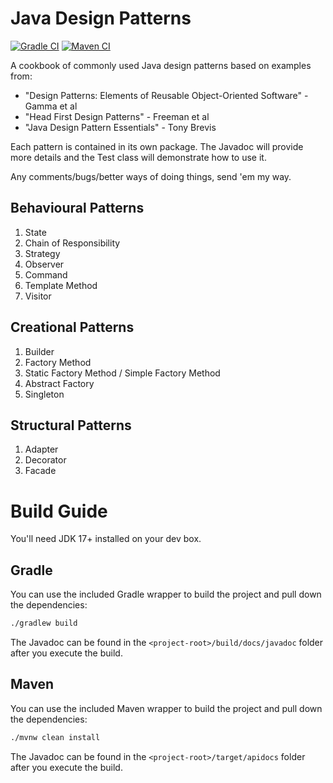 # Java Design Patterns

[![Gradle CI](https://github.com/gazbert/java-design-patterns/actions/workflows/gradle.yml/badge.svg?branch=master)](https://github.com/gazbert/java-design-patterns/actions/workflows/gradle.yml) 
[![Maven CI](https://github.com/gazbert/java-design-patterns/actions/workflows/maven.yml/badge.svg?branch=master)](https://github.com/gazbert/java-design-patterns/actions/workflows/maven.yml)

A cookbook of commonly used Java design patterns based on examples from: 

* "Design Patterns: Elements of Reusable Object-Oriented Software" - Gamma et al
* "Head First Design Patterns" - Freeman et al
* "Java Design Pattern Essentials" - Tony Brevis

Each pattern is contained in its own package. The Javadoc will provide more details and the Test class 
will demonstrate how to use it.

Any comments/bugs/better ways of doing things, send 'em my way.

## Behavioural Patterns

1. State
1. Chain of Responsibility
1. Strategy
1. Observer
1. Command
1. Template Method
1. Visitor

## Creational Patterns

1. Builder
1. Factory Method
1. Static Factory Method / Simple Factory Method
1. Abstract Factory
1. Singleton

## Structural Patterns

1. Adapter
1. Decorator
1. Facade

# Build Guide
You'll need JDK 17+ installed on your dev box.

## Gradle
You can use the included Gradle wrapper to build the project and pull down the dependencies:

```bash
./gradlew build
```

The Javadoc can be found in the `<project-root>/build/docs/javadoc` folder after you execute the build.

## Maven
You can use the included Maven wrapper to build the project and pull down the dependencies:

```bash
./mvnw clean install
```

The Javadoc can be found in the `<project-root>/target/apidocs` folder after you execute the build.